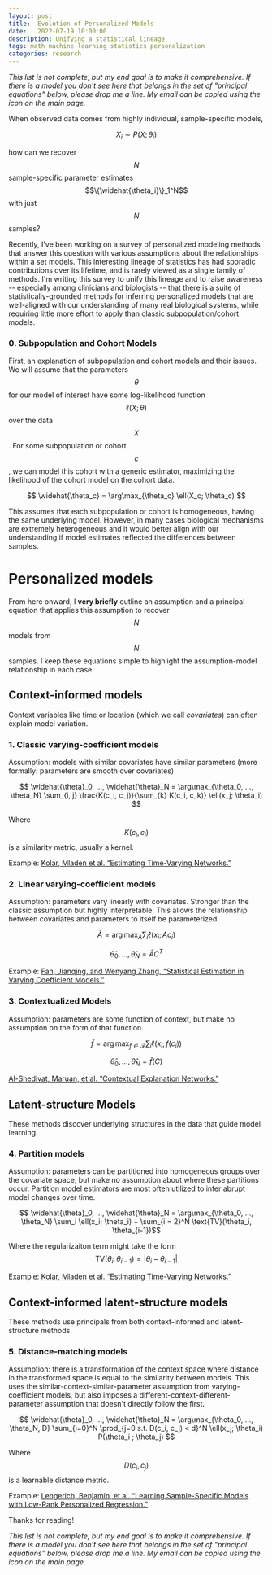 ```yaml
---
layout: post
title:  Evolution of Personalized Models
date:   2022-07-19 10:00:00
description: Unifying a statistical lineage
tags: math machine-learning statistics personalization
categories: research
---
```

*This list is not complete, but my end goal is to make it comprehensive.
If there is a model you don't see here that belongs in the set of "principal equations" below, please drop me a line.
My email can be copied using the icon on the main page.*


When observed data comes from highly individual, sample-specific models,

$$ X_i \sim P(X; \theta_i) $$

how can we recover $$N$$ sample-specific parameter estimates $$\{\widehat{\theta_i}\}_1^N$$ with just $$N$$ samples? 


Recently, I've been working on a survey of personalized modeling methods that answer this question with various assumptions about the relationships within a set models.
This interesting lineage of statistics has had sporadic contributions over its lifetime, and is rarely viewed as a single family of methods.
I'm writing this survey to unify this lineage and to raise awareness -- especially among clinicians and biologists -- that there is a suite of statistically-grounded methods for inferring personalized models that are well-aligned with our understanding of many real biological systems, while requiring little more effort to apply than classic subpopulation/cohort models.


### 0. Subpopulation and Cohort Models
First, an explanation of subpopulation and cohort models and their issues.
We will assume that the parameters $$\theta$$ for our model of interest have some log-likelihood function $$\ell(X; \theta)$$ over the data $$X$$.
For some subpopulation or cohort $$c$$, we can model this cohort with a generic estimator, maximizing the likelihood of the cohort model on the cohort data.

$$ \widehat{\theta_c} = \arg\max_{\theta_c} \ell(X_c; \theta_c) $$

This assumes that each subpopulation or cohort is homogeneous, having the same underlying model.
However, in many cases biological mechanisms are extremely heterogeneous and it would better align with our understanding if model estimates reflected the differences between samples.

# Personalized models
From here onward, I **very briefly** outline an assumption and a principal equation that applies this assumption to recover $$N$$ models from $$N$$ samples. I keep these equations simple to highlight the assumption-model relationship in each case.

## Context-informed models
Context variables like time or location (which we call *covariates*) can often explain model variation.

### 1. Classic varying-coefficient models
Assumption: models with similar covariates have similar parameters (more formally: parameters are smooth over covariates)

$$ \widehat{\theta}_0, ..., \widehat{\theta}_N = \arg\max_{\theta_0, ..., \theta_N} \sum_{i, j} \frac{K(c_i, c_j)}{\sum_{k} K(c_i, c_k)} \ell(x_j; \theta_i) $$

Where $$K(c_i, c_j)$$ is a similarity metric, usually a kernel.

Example: [Kolar, Mladen et al. “Estimating Time-Varying Networks.”](https://doi.org/10.1214/09-AOAS308)

### 2. Linear varying-coefficient models
Assumption: parameters vary linearly with covariates. Stronger than the classic assumption but highly interpretable. This allows the relationship between covariates and parameters to itself be parameterized. 

$$ \widehat{A} = \arg\max_A \sum_i \ell(x_i; A c_i) $$

$$\widehat{\theta}_0, ..., \widehat{\theta}_N = \widehat{A} C^T$$

Example: [Fan, Jianqing, and Wenyang Zhang. “Statistical Estimation in Varying Coefficient Models.”](https://doi.org/10.1214/aos/1017939139)


### 3. Contextualized Models
Assumption: parameters are some function of context, but make no assumption on the form of that function. 

$$ \widehat{f} = \arg \max_{f \in \mathcal{F}} \sum_i \ell(x_i; f(c_i)) $$

$$\widehat{\theta}_0, ..., \widehat{\theta}_N = \widehat{f}(C)$$

[Al-Shedivat, Maruan, et al. “Contextual Explanation Networks.”](https://doi.org/10.48550/arXiv.1705.10301)


## Latent-structure Models
These methods discover underlying structures in the data that guide model learning.


### 4. Partition models
Assumption: parameters can be partitioned into homogeneous groups over the covariate space, but make no assumption about where these partitions occur. Partition model estimators are most often utilized to infer abrupt model changes over time.

$$ \widehat{\theta}_0, ..., \widehat{\theta}_N = \arg\max_{\theta_0, ..., \theta_N} \sum_i \ell(x_i; \theta_i) + \sum_{i = 2}^N \text{TV}(\theta_i, \theta_{i-1})$$

Where the regularizaiton term might take the form 
$$\text{TV}(\theta_i, \theta_{i - 1}) = |\theta_i - \theta_{i-1}|$$

Example: [Kolar, Mladen et al. “Estimating Time-Varying Networks.”](https://doi.org/10.1214/09-AOAS308)
 

## Context-informed latent-structure models
These methods use principals from both context-informed and latent-structure methods.

### 5. Distance-matching models
Assumption: there is a transformation of the context space where distance in the transformed space is equal to the similarity between models. 
This uses the similar-context-similar-parameter assumption from varying-coefficient models, but also imposes a different-context-different-parameter assumption that doesn't directly follow the first.

$$ \widehat{\theta}_0, ..., \widehat{\theta}_N = \arg\max_{\theta_0, ..., \theta_N, D} \sum_{i=0}^N \prod_{j=0 s.t. D(c_i, c_j) < d}^N \ell(x_j; \theta_i) P(\theta_i ; \theta_j) $$

Where $$D(c_i, c_j)$$ is a learnable distance metric.

Example: [Lengerich, Benjamin, et al. “Learning Sample-Specific Models with Low-Rank Personalized Regression.”](https://doi.org/10.48550/arXiv.1910.06939)

Thanks for reading!

*This list is not complete, but my end goal is to make it comprehensive.
If there is a model you don't see here that belongs in the set of "principal equations" below, please drop me a line.
My email can be copied using the icon on the main page.*
